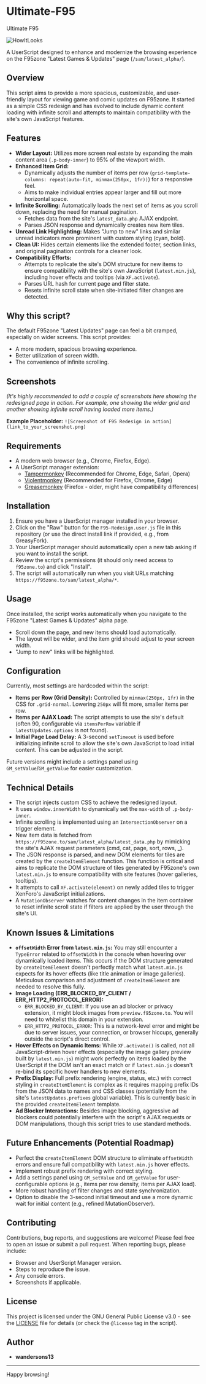 # Ultimate-F95
Ultimate F95

![HowItLooks](Image.jpg)

A UserScript designed to enhance and modernize the browsing experience on the F95zone "Latest Games & Updates" page (`/sam/latest_alpha/`).

## Overview

This script aims to provide a more spacious, customizable, and user-friendly layout for viewing game and comic updates on F95zone. It started as a simple CSS redesign and has evolved to include dynamic content loading with infinite scroll and attempts to maintain compatibility with the site's own JavaScript features.

## Features

*   **Wider Layout:** Utilizes more screen real estate by expanding the main content area (`.p-body-inner`) to 95% of the viewport width.
*   **Enhanced Item Grid:**
    *   Dynamically adjusts the number of items per row (`grid-template-columns: repeat(auto-fit, minmax(250px, 1fr))`) for a responsive feel.
    *   Aims to make individual entries appear larger and fill out more horizontal space.
*   **Infinite Scrolling:** Automatically loads the next set of items as you scroll down, replacing the need for manual pagination.
    *   Fetches data from the site's `latest_data.php` AJAX endpoint.
    *   Parses JSON response and dynamically creates new item tiles.
*   **Unread Link Highlighting:** Makes "Jump to new" links and similar unread indicators more prominent with custom styling (cyan, bold).
*   **Clean UI:** Hides certain elements like the extended footer, section links, and original pagination controls for a cleaner look.
*   **Compatibility Efforts:**
    *   Attempts to replicate the site's DOM structure for new items to ensure compatibility with the site's own JavaScript (`latest.min.js`), including hover effects and tooltips (via `XF.activate`).
    *   Parses URL hash for current page and filter state.
    *   Resets infinite scroll state when site-initiated filter changes are detected.

## Why this script?

The default F95zone "Latest Updates" page can feel a bit cramped, especially on wider screens. This script provides:
*   A more modern, spacious browsing experience.
*   Better utilization of screen width.
*   The convenience of infinite scrolling.

## Screenshots

*(It's highly recommended to add a couple of screenshots here showing the redesigned page in action. For example, one showing the wider grid and another showing infinite scroll having loaded more items.)*

**Example Placeholder:**
`![Screenshot of F95 Redesign in action](link_to_your_screenshot.png)`

## Requirements

*   A modern web browser (e.g., Chrome, Firefox, Edge).
*   A UserScript manager extension:
    *   [Tampermonkey](https://www.tampermonkey.net/) (Recommended for Chrome, Edge, Safari, Opera)
    *   [Violentmonkey](https://violentmonkey.github.io/) (Recommended for Firefox, Chrome, Edge)
    *   [Greasemonkey](https://www.greasespot.net/) (Firefox - older, might have compatibility differences)

## Installation

1.  Ensure you have a UserScript manager installed in your browser.
2.  Click on the "Raw" button for the `F95-Redesign.user.js` file in this repository (or use the direct install link if provided, e.g., from GreasyFork).
3.  Your UserScript manager should automatically open a new tab asking if you want to install the script.
4.  Review the script's permissions (it should only need access to `f95zone.to`) and click "Install".
5.  The script will automatically run when you visit URLs matching `https://f95zone.to/sam/latest_alpha/*`.

## Usage

Once installed, the script works automatically when you navigate to the F95zone "Latest Games & Updates" alpha page.
*   Scroll down the page, and new items should load automatically.
*   The layout will be wider, and the item grid should adjust to your screen width.
*   "Jump to new" links will be highlighted.

## Configuration

Currently, most settings are hardcoded within the script:

*   **Items per Row (Grid Density):** Controlled by `minmax(250px, 1fr)` in the CSS for `.grid-normal`. Lowering `250px` will fit more, smaller items per row.
*   **Items per AJAX Load:** The script attempts to use the site's default (often 90, configurable via `itemsPerRow` variable if `latestUpdates.options` is not found).
*   **Initial Page Load Delay:** A 3-second `setTimeout` is used before initializing infinite scroll to allow the site's own JavaScript to load initial content. This can be adjusted in the script.

Future versions might include a settings panel using `GM_setValue`/`GM_getValue` for easier customization.

## Technical Details

*   The script injects custom CSS to achieve the redesigned layout.
*   It uses `window.innerWidth` to dynamically set the `max-width` of `.p-body-inner`.
*   Infinite scrolling is implemented using an `IntersectionObserver` on a trigger element.
*   New item data is fetched from `https://f95zone.to/sam/latest_alpha/latest_data.php` by mimicking the site's AJAX request parameters (cmd, cat, page, sort, rows, _).
*   The JSON response is parsed, and new DOM elements for tiles are created by the `createItemElement` function. This function is critical and aims to replicate the DOM structure of tiles generated by F95zone's own `latest.min.js` to ensure compatibility with site features (hover galleries, tooltips).
*   It attempts to call `XF.activate(element)` on newly added tiles to trigger XenForo's JavaScript initializations.
*   A `MutationObserver` watches for content changes in the item container to reset infinite scroll state if filters are applied by the user through the site's UI.

## Known Issues & Limitations

*   **`offsetWidth` Error from `latest.min.js`:** You may still encounter a `TypeError` related to `offsetWidth` in the console when hovering over dynamically loaded items. This occurs if the DOM structure generated by `createItemElement` doesn't perfectly match what `latest.min.js` expects for its hover effects (like title animation or image galleries). Meticulous comparison and adjustment of `createItemElement` are needed to resolve this fully.
*   **Image Loading (ERR_BLOCKED_BY_CLIENT / ERR_HTTP2_PROTOCOL_ERROR):**
    *   `ERR_BLOCKED_BY_CLIENT`: If you use an ad blocker or privacy extension, it might block images from `preview.f95zone.to`. You will need to whitelist this domain in your extension.
    *   `ERR_HTTP2_PROTOCOL_ERROR`: This is a network-level error and might be due to server issues, your connection, or browser hiccups, generally outside the script's direct control.
*   **Hover Effects on Dynamic Items:** While `XF.activate()` is called, not all JavaScript-driven hover effects (especially the image gallery preview built by `latest.min.js`) might work perfectly on items loaded by the UserScript if the DOM isn't an exact match or if `latest.min.js` doesn't re-bind its specific hover handlers to new elements.
*   **Prefix Display:** Full prefix rendering (engine, status, etc.) with correct styling in `createItemElement` is complex as it requires mapping prefix IDs from the JSON data to names and CSS classes (potentially from the site's `latestUpdates.prefixes` global variable). This is currently basic in the provided `createItemElement` template.
*   **Ad Blocker Interactions:** Besides image blocking, aggressive ad blockers could potentially interfere with the script's AJAX requests or DOM manipulations, though this script tries to use standard methods.

## Future Enhancements (Potential Roadmap)

*   Perfect the `createItemElement` DOM structure to eliminate `offsetWidth` errors and ensure full compatibility with `latest.min.js` hover effects.
*   Implement robust prefix rendering with correct styling.
*   Add a settings panel using `GM_setValue` and `GM_getValue` for user-configurable options (e.g., items per row density, items per AJAX load).
*   More robust handling of filter changes and state synchronization.
*   Option to disable the 3-second initial timeout and use a more dynamic wait for initial content (e.g., refined MutationObserver).

## Contributing

Contributions, bug reports, and suggestions are welcome! Please feel free to open an issue or submit a pull request.
When reporting bugs, please include:
*   Browser and UserScript Manager version.
*   Steps to reproduce the issue.
*   Any console errors.
*   Screenshots if applicable.

## License

This project is licensed under the GNU General Public License v3.0 - see the [LICENSE](LICENSE) file for details (or check the `@license` tag in the script).

## Author

*   **wandersons13**

---

Happy browsing!

